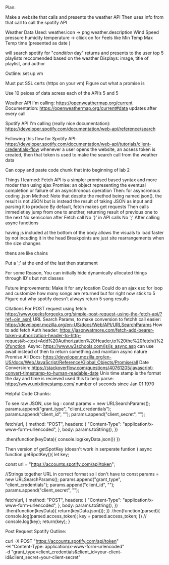 Plan: 


Make a website that calls and presents the weather API 
Then uses info from that call to call the spotify API 

Weather Data Used: 
   weather.icon -> png 
   weather.description 
   Wind Speed
   pressure
   humidity
   temperature -> cliick on for 
      Feels like
      Min Temp 
      Max Temp 
   time (presented as date )


   will search spotify for "*condition* day"
   returns and presents to the user top 5 playlists reccomended based on the weather
      Displays: image, title of playlist, and author 


Outline: 
set up vm 

Must put SSL certs (https on your vm)
Figure out what a promise is 

Use 10 peices of data acress each of the API’s 
   5 and 5


Weather API I'm calling: https://openweathermap.org/current
   Documentation: https://openweathermap.org/current#data
   updates after every call

Spotify API I'm calling (really nice documentation):
   https://developer.spotify.com/documentation/web-api/reference/search

Following this flow for Spotify API: https://developer.spotify.com/documentation/web-api/tutorials/client-credentials-flow
   whenever a user opens the website, an acsess token is created, then that token is used to make the search call from the weather data 

Can copy and paste code chunk that into beginning of lab 2 




Things I learned: 
   Fetch API is a simpler promised based syntax and more moder than using ajax
Promise: an object representing the eventual completion or failure of an asynchronous operation
Then: for asyncronous coding
.json Method: 
   Note that despite the method being named json(), the result is not JSON but is instead the result of taking JSON as input and parsing it to produce 
By default, fetch makes get requests
Then calls immedietley jump from one to another, returning result of previous one to the next
No semicolon after Fetch call
No '}' in API calls 
No ';' After calling async functions

having js included at the bottom of the body allows the visuals to load faster by not incuding it in the head 
Breakpoints are just site rearrangements when the size changes 

thens are like chains

Put a ';' at the end of the last then statement

For some Reason, You can initially hide dynamically allocated things through ID's but not classes 


Future improvements: 
   Make it for any location 
   Could do an ajax esc for loop and customize how many songs are returned but for right now stick to 5
   Figure out why spotify doesn't always return 5 song results 


Citations
For POST request using fetch: https://www.geeksforgeeks.org/simple-post-request-using-the-fetch-api/?ref=oin_asr4
URL Search Params, to make conversion to fetchh call easier: https://developer.mozilla.org/en-US/docs/Web/API/URLSearchParams
How to add fetch Auth header: https://jasonwatmore.com/fetch-add-bearer-token-authorization-header-to-http-request#:~:text=Add%20Authorization%20Header,to%20the%20fetch()%20function.
Async: https://www.w3schools.com/js/js_async.asp
   can use await instead of then to return something and maintain async nature
Promise All Docs: https://developer.mozilla.org/en-US/docs/Web/JavaScript/Reference/Global_Objects/Promise/all
Date Conversion: https://stackoverflow.com/questions/40761205/javascript-convert-timestamp-to-human-readable-date
Unix time stamp is the format the day and time is recieved used this to help parse: https://www.unixtimestamp.com/
   number of seconds since Jan 01 1970 



Helpful Code Chunks: 

To see raw JSON, use log : 
   const params = new URLSearchParams();
   params.append("grant_type", "client_credentials");
   params.append("client_id", "");
   params.append("client_secret", "");

   fetch(url, {
      method: "POST",
      headers: {
         "Content-Type": "application/x-www-form-urlencoded",
      },
      body: params.toString(),
   })

   .then(function(keyData){
      console.log(keyData.json())
   })


Then version of getSpotKey (doesn't work in serperate funtion )
async function getSpotKey(){
   let key; 

   const url = "https://accounts.spotify.com/api/token";

   //Strings together URL in correct format so I don't have to 
   const params = new URLSearchParams();
   params.append("grant_type", "client_credentials");
   params.append("client_id", "");
   params.append("client_secret", "");

   fetch(url, {
      method: "POST",
      headers: {
         "Content-Type": "application/x-www-form-urlencoded",
      },
      body: params.toString(),
   })
   .then(function(keyData){
      return(keyData.json());
   })
   .then(function(parsed){
      console.log(parsed.access_token);
      key = parsed.access_token; 
   })
   // console.log(key); 
   return(key);
}


Post Request Spotify Outline: 

curl -X POST "https://accounts.spotify.com/api/token" \
     -H "Content-Type: application/x-www-form-urlencoded" \
     -d "grant_type=client_credentials&client_id=your-client-id&client_secret=your-client-secret"


